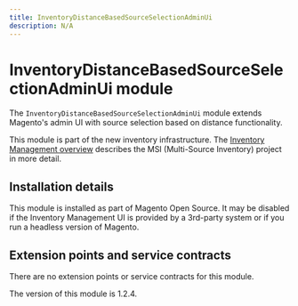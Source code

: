 ```yaml
---
title: InventoryDistanceBasedSourceSelectionAdminUi
description: N/A
---
```


# InventoryDistanceBasedSourceSelectionAdminUi module

The `InventoryDistanceBasedSourceSelectionAdminUi` module extends Magento's admin UI with source selection based on distance functionality.

This module is part of the new inventory infrastructure. The
[Inventory Management overview](https://developer.adobe.com/commerce/webapi/rest/inventory/index.html)
describes the MSI (Multi-Source Inventory) project in more detail.

## Installation details

This module is installed as part of Magento Open Source. It may be disabled if the Inventory Management UI
is provided by a 3rd-party system or if you run a headless version of Magento.

## Extension points and service contracts

There are no extension points or service contracts for this module.

<InlineAlert slots="text" />
The version of this module is 1.2.4.
